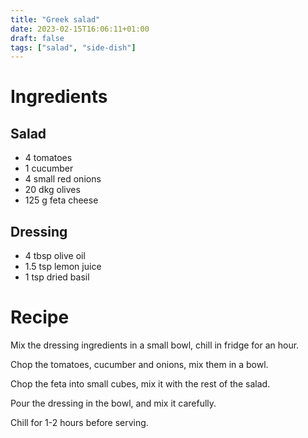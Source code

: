 ```yaml
---
title: "Greek salad"
date: 2023-02-15T16:06:11+01:00
draft: false
tags: ["salad", "side-dish"]
---
```


# Ingredients

## Salad

 - 4 tomatoes
 - 1 cucumber
 - 4 small red onions
 - 20 dkg olives
 - 125 g feta cheese

## Dressing

 - 4 tbsp olive oil
 - 1.5 tsp lemon juice
 - 1 tsp dried basil

# Recipe

Mix the dressing ingredients in a small bowl, chill in fridge for an hour.

Chop the tomatoes, cucumber and onions, mix them in a bowl.

Chop the feta into small cubes, mix it with the rest of the salad.

Pour the dressing in the bowl, and mix it carefully.

Chill for 1-2 hours before serving.

